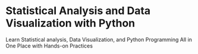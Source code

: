 # Statistical Analysis and Data Visualization with Python
Learn Statistical analysis, Data Visualization, and Python Programming All in One Place with Hands-on Practices
